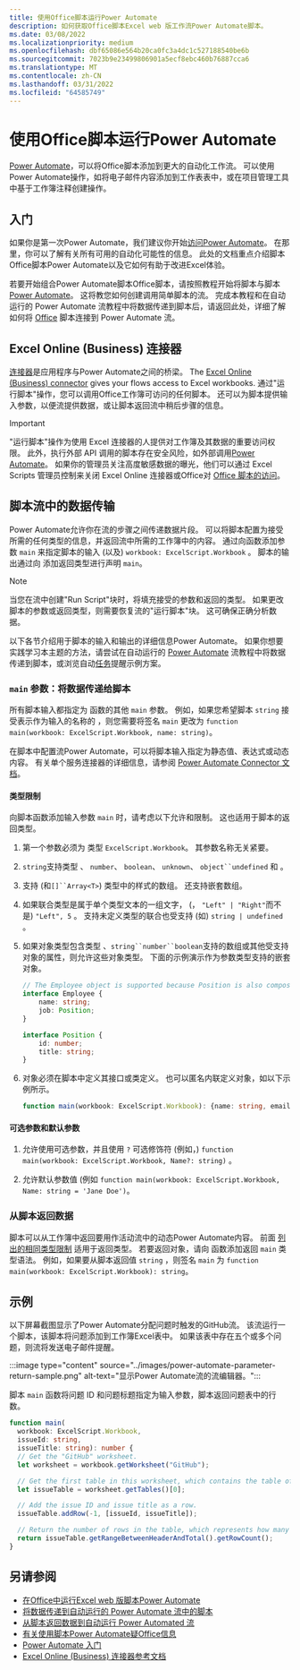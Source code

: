 ```yaml
---
title: 使用Office脚本运行Power Automate
description: 如何获取Office脚本Excel web 版工作流Power Automate脚本。
ms.date: 03/08/2022
ms.localizationpriority: medium
ms.openlocfilehash: dbf65086e564b20ca0fc3a4dc1c527188540be6b
ms.sourcegitcommit: 7023b9e23499806901a5ecf8ebc460b76887cca6
ms.translationtype: MT
ms.contentlocale: zh-CN
ms.lasthandoff: 03/31/2022
ms.locfileid: "64585749"
---
```

# <a name="run-office-scripts-with-power-automate"></a>使用Office脚本运行Power Automate

[Power Automate](https://flow.microsoft.com)，可以将Office脚本添加到更大的自动化工作流。 可以使用Power Automate操作，如将电子邮件内容添加到工作表表中，或在项目管理工具中基于工作簿注释创建操作。

## <a name="get-started"></a>入门

如果你是第一次Power Automate，我们建议你开始[访问Power Automate](/power-automate/getting-started)。 在那里，你可以了解有关所有可用的自动化可能性的信息。 此处的文档重点介绍脚本Office脚本Power Automate以及它如何有助于改进Excel体验。

若要开始组合Power Automate脚本Office脚本，请按照教程开始将脚本与脚本[Power Automate](../tutorials/excel-power-automate-manual.md)。 这将教您如何创建调用简单脚本的流。 完成本教程和在自动运行的 Power Automate 流教程中将数据传递到脚本后，请返回此处，详细了解如何将 [Office](../tutorials/excel-power-automate-trigger.md) 脚本连接到 Power Automate 流。

## <a name="excel-online-business-connector"></a>Excel Online (Business) 连接器

[连接器](/connectors/connectors)是应用程序与Power Automate之间的桥梁。 The [Excel Online (Business) connector](/connectors/excelonlinebusiness) gives your flows access to Excel workbooks. 通过"运行脚本"操作，您可以调用Office工作簿可访问的任何脚本。 还可以为脚本提供输入参数，以便流提供数据，或让脚本返回流中稍后步骤的信息。

> [!IMPORTANT]
> "运行脚本"操作为使用 Excel 连接器的人提供对工作簿及其数据的重要访问权限。 此外，执行外部 API 调用的脚本存在安全风险，如外部调用[Power Automate](external-calls.md)。 如果你的管理员关注高度敏感数据的曝光，他们可以通过 Excel Scripts 管理员控制来关闭 Excel Online 连接器或Office对 [Office 脚本的访问](/microsoft-365/admin/manage/manage-office-scripts-settings)。

## <a name="data-transfer-in-flows-for-scripts"></a>脚本流中的数据传输

Power Automate允许你在流的步骤之间传递数据片段。 可以将脚本配置为接受所需的任何类型的信息，并返回流中所需的工作簿中的内容。 通过向函数添加参数 `main` 来指定脚本的输入 (以及) `workbook: ExcelScript.Workbook` 。 脚本的输出通过向 添加返回类型进行声明 `main`。

> [!NOTE]
> 当您在流中创建"Run Script"块时，将填充接受的参数和返回的类型。 如果更改脚本的参数或返回类型，则需要恢复流的"运行脚本"块。 这可确保正确分析数据。

以下各节介绍用于脚本的输入和输出的详细信息Power Automate。 如果你想要实践学习本主题的方法，请尝试在自动运行的 [Power Automate](../tutorials/excel-power-automate-trigger.md) 流教程中将数据传递到脚本，或浏览自动[任务](../resources/scenarios/task-reminders.md)提醒示例方案。

### <a name="main-parameters-pass-data-to-a-script"></a>`main` 参数：将数据传递给脚本

所有脚本输入都指定为 函数的其他 `main` 参数。 例如，如果您希望脚本 `string` 接受表示作为输入的名称的 ，则您需要将签名 `main` 更改为 `function main(workbook: ExcelScript.Workbook, name: string)`。

在脚本中配置流Power Automate，可以将脚本输入指定为静态值、表达式或动态内容。 [](/power-automate/use-expressions-in-conditions) 有关单个服务连接器的详细信息，请参阅 [Power Automate Connector 文档](/connectors/)。

#### <a name="type-restrictions"></a>类型限制

向脚本函数添加输入参数 `main` 时，请考虑以下允许和限制。 这也适用于脚本的返回类型。

1. 第一个参数必须为 类型 `ExcelScript.Workbook`。 其参数名称无关紧要。

1. `string`支持类型 、 `number`、 `boolean`、 `unknown`、 `object``undefined` 和 。

1. 支持 (和`[]``Array<T>`) 类型中的样式的数组。 还支持嵌套数组。

1. 如果联合类型是属于单个类型文本的一组文字， (， `"Left" | "Right"`而不是) `"Left", 5` 。 支持未定义类型的联合也受支持 (如) `string | undefined` 。

1. 如果对象类型包含类型 、`string``number``boolean`支持的数组或其他受支持对象的属性，则允许这些对象类型。 下面的示例演示作为参数类型支持的嵌套对象。

    ```TypeScript
    // The Employee object is supported because Position is also composed of supported types.
    interface Employee {
        name: string;
        job: Position;
    }

    interface Position {
        id: number;
        title: string;
    }
    ```

1. 对象必须在脚本中定义其接口或类定义。 也可以匿名内联定义对象，如以下示例所示。

    ```TypeScript
    function main(workbook: ExcelScript.Workbook): {name: string, email: string}
    ```

#### <a name="optional-and-default-parameters"></a>可选参数和默认参数

1. 允许使用可选参数，并且使用 `?` 可选修饰符 (例如，) `function main(workbook: ExcelScript.Workbook, Name?: string)` 。

1. 允许默认参数值 (例如 `function main(workbook: ExcelScript.Workbook, Name: string = 'Jane Doe')`。

### <a name="return-data-from-a-script"></a>从脚本返回数据

脚本可以从工作簿中返回要用作活动流中的动态Power Automate内容。 前面 [列出的相同类型限制](#type-restrictions) 适用于返回类型。 若要返回对象，请向 函数添加返回 `main` 类型语法。 例如，如果要从脚本返回值 `string` ，则签名 `main` 为 `function main(workbook: ExcelScript.Workbook): string`。

## <a name="example"></a>示例

以下屏幕截图显示了Power Automate分配问题时触发的GitHub流。[](https://github.com/) 该流运行一个脚本，该脚本将问题添加到工作簿Excel表中。 如果该表中存在五个或多个问题，则流将发送电子邮件提醒。

:::image type="content" source="../images/power-automate-parameter-return-sample.png" alt-text="显示Power Automate流的流编辑器。":::

脚本 `main` 函数将问题 ID 和问题标题指定为输入参数，脚本返回问题表中的行数。

```TypeScript
function main(
  workbook: ExcelScript.Workbook,
  issueId: string,
  issueTitle: string): number {
  // Get the "GitHub" worksheet.
  let worksheet = workbook.getWorksheet("GitHub");

  // Get the first table in this worksheet, which contains the table of GitHub issues.
  let issueTable = worksheet.getTables()[0];

  // Add the issue ID and issue title as a row.
  issueTable.addRow(-1, [issueId, issueTitle]);

  // Return the number of rows in the table, which represents how many issues are assigned to this user.
  return issueTable.getRangeBetweenHeaderAndTotal().getRowCount();
}
```

## <a name="see-also"></a>另请参阅

- [在Office中运行Excel web 版脚本Power Automate](../tutorials/excel-power-automate-manual.md)
- [将数据传递到自动运行的 Power Automate 流中的脚本](../tutorials/excel-power-automate-trigger.md)
- [从脚本返回数据到自动运行 Power Automated 流](../tutorials/excel-power-automate-returns.md)
- [有关使用脚本Power Automate疑Office信息](../testing/power-automate-troubleshooting.md)
- [Power Automate 入门](/power-automate/getting-started)
- [Excel Online (Business) 连接器参考文档](/connectors/excelonlinebusiness/)
